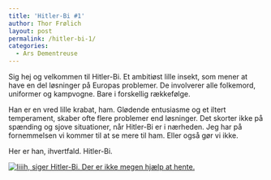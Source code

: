 ```yaml
---
title: 'Hitler-Bi #1'
author: Thor Frølich
layout: post
permalink: /hitler-bi-1/
categories:
  - Ars Dementreuse
---
```

Sig hej og velkommen til Hitler-Bi. Et ambitiøst lille insekt, som mener at have en del løsninger på Europas problemer. De involverer alle folkemord, uniformer og kampvogne. Bare i forskellig rækkefølge.

Han er en vred lille krabat, ham. Glødende entusiasme og et iltert temperament, skaber ofte flere problemer end løsninger. Det skorter ikke på spænding og sjove situationer, når Hitler-Bi er i nærheden. Jeg har på fornemmelsen vi kommer til at se mere til ham. Eller også gør vi ikke.

Her er han, ihvertfald. Hitler-Bi.

<div class="bitImage bitCenter" style="width: 448px">
  <a href="http://www.abekat.net/wp-content/images/hitlerbiBIG_01.gif"><img src="http://www.abekat.net/wp-content/images/hitlerbi_01.gif" alt="Iiiih, siger Hitler-Bi. Der er ikke megen hjælp at hente." /></a>
</div>